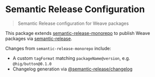 # Semantic Release Configuration

> Semantic Release configuration for Weave packages

This package extends [semantic-release-monorepo][] to publish Weave packages via [semantic-release][].

Changes from `semantic-release-monorepo` include:

* A custom `tagFormat` matching `packageName@version`, e.g. `@hig/button@0.1.0`
* Changelog generation via [@semantic-release/changelog][]

[semantic-release]: https://github.com/semantic-release/semantic-release
[semantic-release-monorepo]: https://github.com/Updater/semantic-release-monorepo
[@semantic-release/changelog]: https://github.com/semantic-release/changelog
